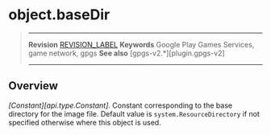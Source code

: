 # object.baseDir

> --------------------- ------------------------------------------------------------------------------------------
> __Revision__          [REVISION_LABEL](REVISION_URL)
> __Keywords__          Google Play Games Services, game network, gpgs
> __See also__          [gpgs-v2.*][plugin.gpgs-v2]
> --------------------- ------------------------------------------------------------------------------------------

## Overview

_[Constant][api.type.Constant]._ Constant corresponding to the base directory for the image file. Default value is `system.ResourceDirectory` if not specified otherwise where this object is used.